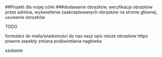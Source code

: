 ##Projekt dla mojej córki
###dodawanie obrazków, weryfikacja obrazków przez admina, 
wyświetlenie zaakceptowanych obrazków na stronie głównej,
usuwanie obrazków


TODO

formularz do maila/wiadomości do nas
nasz opis
resize obrazków
https
prawne aspekty
zmiana podświetlania nagłówka


szukanie
